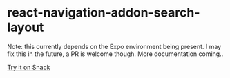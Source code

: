 # react-navigation-addon-search-layout

Note: this currently depends on the Expo environment being present. I
may fix this in the future, a PR is welcome though.  More documentation
coming..

[Try it on Snack](https://snack.expo.io/HJXlZ7TuW)
